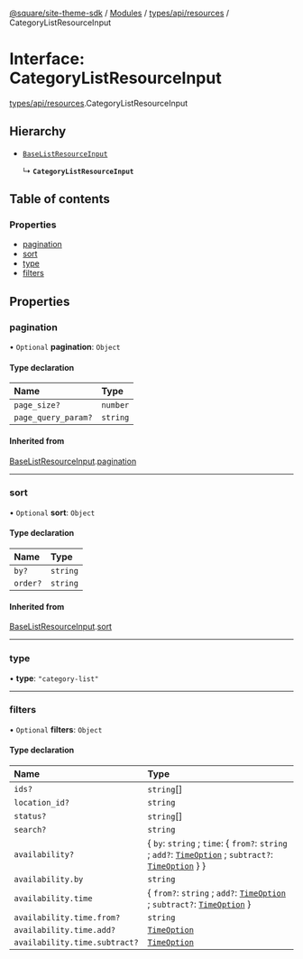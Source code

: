 [@square/site-theme-sdk](../GettingStarted.md) / [Modules](../modules.md) / [types/api/resources](../modules/types_api_resources.md) / CategoryListResourceInput

# Interface: CategoryListResourceInput

[types/api/resources](../modules/types_api_resources.md).CategoryListResourceInput

## Hierarchy

- [`BaseListResourceInput`](types_api_resources.BaseListResourceInput.md)

  ↳ **`CategoryListResourceInput`**

## Table of contents

### Properties

- [pagination](types_api_resources.CategoryListResourceInput.md#pagination)
- [sort](types_api_resources.CategoryListResourceInput.md#sort)
- [type](types_api_resources.CategoryListResourceInput.md#type)
- [filters](types_api_resources.CategoryListResourceInput.md#filters)

## Properties

### pagination

• `Optional` **pagination**: `Object`

#### Type declaration

| Name | Type |
| :------ | :------ |
| `page_size?` | `number` |
| `page_query_param?` | `string` |

#### Inherited from

[BaseListResourceInput](types_api_resources.BaseListResourceInput.md).[pagination](types_api_resources.BaseListResourceInput.md#pagination)

___

### sort

• `Optional` **sort**: `Object`

#### Type declaration

| Name | Type |
| :------ | :------ |
| `by?` | `string` |
| `order?` | `string` |

#### Inherited from

[BaseListResourceInput](types_api_resources.BaseListResourceInput.md).[sort](types_api_resources.BaseListResourceInput.md#sort)

___

### type

• **type**: ``"category-list"``

___

### filters

• `Optional` **filters**: `Object`

#### Type declaration

| Name | Type |
| :------ | :------ |
| `ids?` | `string`[] |
| `location_id?` | `string` |
| `status?` | `string`[] |
| `search?` | `string` |
| `availability?` | { `by`: `string` ; `time`: { `from?`: `string` ; `add?`: [`TimeOption`](types_api_resources.TimeOption.md) ; `subtract?`: [`TimeOption`](types_api_resources.TimeOption.md)  }  } |
| `availability.by` | `string` |
| `availability.time` | { `from?`: `string` ; `add?`: [`TimeOption`](types_api_resources.TimeOption.md) ; `subtract?`: [`TimeOption`](types_api_resources.TimeOption.md)  } |
| `availability.time.from?` | `string` |
| `availability.time.add?` | [`TimeOption`](types_api_resources.TimeOption.md) |
| `availability.time.subtract?` | [`TimeOption`](types_api_resources.TimeOption.md) |
